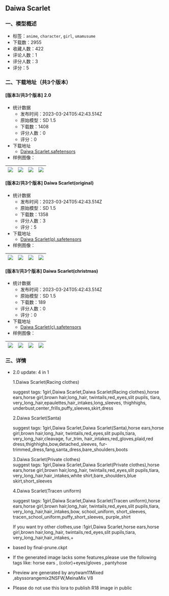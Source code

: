 ## Daiwa Scarlet
### 一、模型概述

- 标签：`anime`, `character`, `girl`, `umamusume`
- 下载数：2955
- 收藏人数：422
- 评论人数：1
- 评分人数：3
- 评分：5

### 二、下载地址（共3个版本）

#### [版本3/共3个版本] 2.0

- 统计数据
  - 发布时间：2023-03-24T05:42:43.514Z
  - 原始模型：SD 1.5
  - 下载数：1408
  - 评分人数：0
  - 评分：0
- 下载地址
  - [Daiwa Scarlet.safetensors](https://civitai.com/api/download/models/28238)
- 样例图像：

| <img src="https://image.civitai.com/xG1nkqKTMzGDvpLrqFT7WA/7269eb1a-0a84-4a93-f14a-8c4856933800/width=450/317692.jpeg" /> | <img src="https://image.civitai.com/xG1nkqKTMzGDvpLrqFT7WA/1cef4377-7a7a-4f2b-ad58-b3f0d49c0700/width=450/317691.jpeg" /> | <img src="https://image.civitai.com/xG1nkqKTMzGDvpLrqFT7WA/40f687f0-dc46-493d-fee2-cba7ee1f8c00/width=450/317690.jpeg" /> | <img src="https://image.civitai.com/xG1nkqKTMzGDvpLrqFT7WA/a196a373-7fb9-4cd7-603b-2de1926b7f00/width=450/317689.jpeg" /> |
| ---- | ---- | ---- | ---- |

#### [版本2/共3个版本] Daiwa Scarlet(original)

- 统计数据
  - 发布时间：2023-03-24T05:42:43.514Z
  - 原始模型：SD 1.5
  - 下载数：1358
  - 评分人数：3
  - 评分：5
- 下载地址
  - [Daiwa Scarlet(p).safetensors](https://civitai.com/api/download/models/14154)
- 样例图像：

| <img src="https://image.civitai.com/xG1nkqKTMzGDvpLrqFT7WA/81b7a962-01c6-436c-7524-27ed4abbb000/width=450/137732.jpeg" /> | <img src="https://image.civitai.com/xG1nkqKTMzGDvpLrqFT7WA/481dfbe2-9154-45d9-4726-3af3170d3c00/width=450/137736.jpeg" /> | <img src="https://image.civitai.com/xG1nkqKTMzGDvpLrqFT7WA/ad26ecd9-64f7-4fae-0d7e-3809f7c14800/width=450/137735.jpeg" /> | <img src="https://image.civitai.com/xG1nkqKTMzGDvpLrqFT7WA/d6009144-7be2-42d5-7df6-993a77001c00/width=450/137734.jpeg" /> |
| ---- | ---- | ---- | ---- |

#### [版本1/共3个版本] Daiwa Scarlet(christmas)

- 统计数据
  - 发布时间：2023-03-24T05:42:43.514Z
  - 原始模型：SD 1.5
  - 下载数：189
  - 评分人数：0
  - 评分：0
- 下载地址
  - [Daiwa Scarlet(c).safetensors](https://civitai.com/api/download/models/14155)
- 样例图像：

| <img src="https://image.civitai.com/xG1nkqKTMzGDvpLrqFT7WA/57ca213b-0a94-4e6c-0afc-9b816f41ad00/width=450/137741.jpeg" /> | <img src="https://image.civitai.com/xG1nkqKTMzGDvpLrqFT7WA/c24119fa-18b5-48cd-0968-d9a49d81a300/width=450/137740.jpeg" /> | <img src="https://image.civitai.com/xG1nkqKTMzGDvpLrqFT7WA/aed23ee4-6733-424b-d278-30b757752c00/width=450/137739.jpeg" /> | <img src="https://image.civitai.com/xG1nkqKTMzGDvpLrqFT7WA/c2cb8b71-f504-4704-a583-c2a3eaeec300/width=450/137738.jpeg" /> |
| ---- | ---- | ---- | ---- |


### 三、详情
<ul><li><p>2.0 update: 4 in 1</p><p>1.Daiwa Scarlet(Racing clothes)</p><p>suggest tags: 1girl,Daiwa Scarlet,Daiwa Scarlet(Racing clothes),horse ears,horse girl,brown hair,long_hair, twintails,red_eyes,slit pupils, tiara, very_long_hair,epaulettes,hair_intakes,long_sleeves, thighhighs, underbust,center_frills,puffy_sleeves,skirt,dress</p><p></p><p>2.Daiwa Scarlet(Santa)</p><p>suggest tags: 1girl,Daiwa Scarlet,Daiwa Scarlet(Santa),horse ears,horse girl,brown hair,long_hair, twintails,red_eyes,slit pupils,tiara, very_long_hair,cleavage, fur_trim, hair_intakes,red_gloves,plaid,red dress,thighhighs,bow,detached_sleeves, fur-trimmed_dress,fang,santa_dress,bare_shoulders,boots</p><p></p><p>3.Daiwa Scarlet(Private clothes)<br />suggest tags: 1girl,Daiwa Scarlet,Daiwa Scarlet(Private clothes),horse ears,horse girl,brown hair,long_hair, twintails,red_eyes,slit pupils,tiara, very_long_hair,hair_intakes,white shirt,bare_shoulders,blue skirt,short_sleeves</p><p></p><p>4.Daiwa Scarlet(Tracen uniform)</p><p>suggest tags: 1girl,Daiwa Scarlet,Daiwa Scarlet(Tracen uniform),horse ears,horse girl,brown hair,long_hair, twintails,red_eyes,slit pupils,tiara, very_long_hair,hair_intakes,bow, school_uniform, short_sleeves, tracen_school_uniform,puffy_short_sleeves, purple_shirt</p><p></p><p>If you want try other clothes,use :1girl,Daiwa Scarlet,horse ears,horse girl,brown hair,long_hair, twintails,red_eyes,slit pupils,tiara, very_long_hair,hair_intakes,+</p><p></p></li><li><p>based by final-prune.ckpt</p></li><li><p>If the generated image lacks some features,please use the following tags like: horse ears , (color)+eyes/gloves , pantyhose</p></li><li><p>Preview are generated by anytwam11Mixed ,abyssorangemix2NSFW,MeinaMix V8</p></li><li><p>Please do not use this lora to publish R18 image in public</p></li></ul>